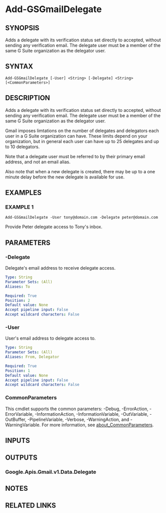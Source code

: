 # Add-GSGmailDelegate

## SYNOPSIS
Adds a delegate with its verification status set directly to accepted, without sending any verification email.
The delegate user must be a member of the same G Suite organization as the delegator user.

## SYNTAX

```
Add-GSGmailDelegate [-User] <String> [-Delegate] <String> [<CommonParameters>]
```

## DESCRIPTION
Adds a delegate with its verification status set directly to accepted, without sending any verification email.
The delegate user must be a member of the same G Suite organization as the delegator user.

Gmail imposes limtations on the number of delegates and delegators each user in a G Suite organization can have.
These limits depend on your organization, but in general each user can have up to 25 delegates and up to 10 delegators.

Note that a delegate user must be referred to by their primary email address, and not an email alias.

Also note that when a new delegate is created, there may be up to a one minute delay before the new delegate is available for use.

## EXAMPLES

### EXAMPLE 1
```
Add-GSGmailDelegate -User tony@domain.com -Delegate peter@domain.com
```

Provide Peter delegate access to Tony's inbox.

## PARAMETERS

### -Delegate
Delegate's email address to receive delegate access.

```yaml
Type: String
Parameter Sets: (All)
Aliases: To

Required: True
Position: 2
Default value: None
Accept pipeline input: False
Accept wildcard characters: False
```

### -User
User's email address to delegate access to.

```yaml
Type: String
Parameter Sets: (All)
Aliases: From, Delegator

Required: True
Position: 1
Default value: None
Accept pipeline input: False
Accept wildcard characters: False
```

### CommonParameters
This cmdlet supports the common parameters: -Debug, -ErrorAction, -ErrorVariable, -InformationAction, -InformationVariable, -OutVariable, -OutBuffer, -PipelineVariable, -Verbose, -WarningAction, and -WarningVariable. For more information, see [about_CommonParameters](http://go.microsoft.com/fwlink/?LinkID=113216).

## INPUTS

## OUTPUTS

### Google.Apis.Gmail.v1.Data.Delegate
## NOTES

## RELATED LINKS
